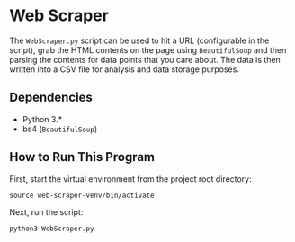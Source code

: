 # Web Scraper

The `WebScraper.py` script can be used to hit a URL (configurable in the script), grab the HTML contents on the page using `BeautifulSoup` and then parsing the contents for data points that you care about. The data is then written into a CSV file for analysis and data storage purposes.

## Dependencies

- Python 3.*
- bs4 (`BeautifulSoup`)

## How to Run This Program

First, start the virtual environment from the project root directory:

```
source web-scraper-venv/bin/activate
```

Next, run the script:

```
python3 WebScraper.py
```